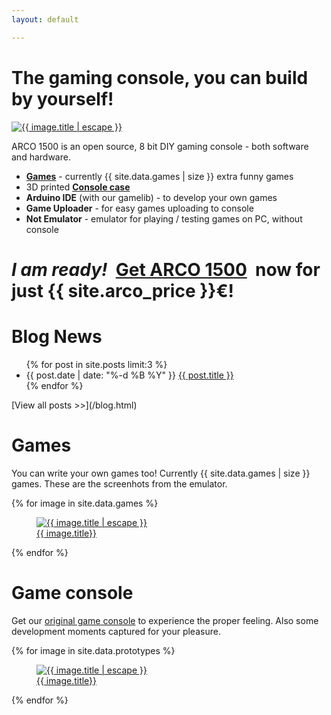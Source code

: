 ```yaml
---
layout: default

---
```


# The gaming console, you can build by yourself!

<div class="row">
    <div class="col-sm">
        <a href="/assets/images/prototypes/{{ site.data.prototypes.first.filename }}" data-fancybox="main-image" data-caption="ARCO 1500">
            <img data-src="/assets/images/prototypes/thumbnails/{{ site.data.prototypes.first.filename }}" alt="{{ image.title | escape }}" class="image-border" />
        </a>
    </div>
    <div class="col-sm">
        <p>ARCO 1500 is an open source, 8 bit DIY gaming console - both software and hardware.</p>
        <ul>
            <li><strong><a href="#games">Games</a></strong> - currently {{ site.data.games | size }} extra funny games</li>
            <li>3D printed <strong><a href="#game-console">Console case</a></strong> </li>
            <li><strong>Arduino IDE</strong> (with our gamelib) - to develop your own games</li>
            <li><strong>Game Uploader</strong> - for easy games uploading to console</li>
            <li><strong>Not Emulator</strong> - emulator for playing / testing games on PC, without console</li>
        </ul>
    </div>
</div>

# *I am ready!* &nbsp;[Get ARCO 1500](/get.html) &nbsp;now for just {{ site.arco_price }}€!

# Blog News
<ul>
  {% for post in site.posts limit:3 %}
    <li>
        {{ post.date | date: "%-d %B %Y" }} <a href="{{ post.url }}">{{ post.title }}</a>
    </li>
  {% endfor %}
</ul>
[View all posts >>](/blog.html)

# Games

You can write your own games too! Currently {{ site.data.games | size }} games. These are the screenhots from the emulator.

<div class="photo-gallery">
    {% for image in site.data.games %}
        <a href="/assets/images/games/{{ image.filename }}" data-fancybox="games-gallery" data-caption="{{ image.title | escape }}">
            <figure>
                <img data-src="/assets/images/games/{{ image.filename }}" alt="{{ image.title | escape }}" class="image-border"/>
                <figcaption>
                    {{ image.title}}
                </figcaption>
            </figure>
        </a>
    {% endfor %}
</div>

# Game console

Get our [original game console](/get.html) to experience the proper feeling. Also some development moments captured for your pleasure.

<div class="photo-gallery">
    {% for image in site.data.prototypes %}
        <a href="/assets/images/prototypes/{{ image.filename }}" data-fancybox="prototypes-gallery" data-caption="{{ image.title | escape }}">
            <figure>
                <img data-src="/assets/images/prototypes/thumbnails/{{ image.filename }}" alt="{{ image.title | escape }}" class="image-border"/>
                <figcaption>
                    {{ image.title}}
                </figcaption>
            </figure>
        </a>
    {% endfor %}
</div>

